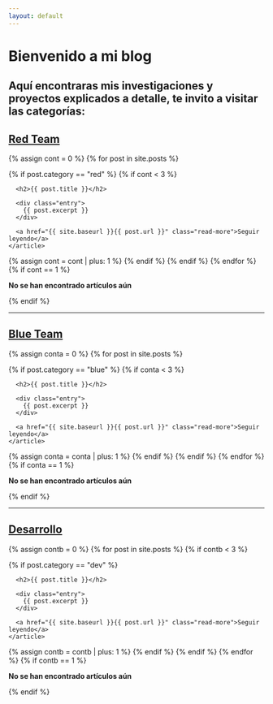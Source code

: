 ```yaml
---
layout: default
---
```

 
# Bienvenido a mi blog
## Aquí encontraras mis investigaciones y proyectos explicados a detalle, te invito a visitar las categorías:
<h2><a href="{{ site.baseurl }}/red">Red Team</a></h2>
<div class="posts">
  {% assign cont = 0 %}
  {% for post in site.posts %}
  
  
 
   {% if post.category == "red" %}
  {% if cont < 3 %}
  <article class="post">

      <h2>{{ post.title }}</h2>

      <div class="entry">
        {{ post.excerpt }}
      </div>

      <a href="{{ site.baseurl }}{{ post.url }}" class="read-more">Seguir leyendo</a>
    </article>
  {% assign cont = cont | plus: 1 %}
   {% endif %}
   {% endif %}
  {% endfor %}
  {% if  cont == 1 %}
  <p><strong>No se han encontrado artículos aún</strong></p>
   {% endif %}
  
</div>
<hr>
  <h2><a href="{{ site.baseurl }}/blue">Blue Team</a></h2>
<div class="posts">
  {% assign conta = 0 %}
  {% for post in site.posts %}
  
 
 
   {% if post.category == "blue" %}
  {% if conta < 3 %}
  <article class="post">

      <h2>{{ post.title }}</h2>

      <div class="entry">
        {{ post.excerpt }}
      </div>

      <a href="{{ site.baseurl }}{{ post.url }}" class="read-more">Seguir leyendo</a>
    </article>
  {% assign conta = conta | plus: 1 %}
   {% endif %}
   {% endif %}
  {% endfor %}
  {% if conta == 1 %}
 <p><strong>No se han encontrado artículos aún</strong></p>
   {% endif %}
  </div>
 
  <hr>
  <h2><a href="{{ site.baseurl }}/dev">Desarrollo</a></h2>
<div class="posts">
  {% assign contb = 0 %}
  {% for post in site.posts %}
  {% if contb < 3 %}
 
 
   {% if post.category == "dev" %}
  <article class="post">

      <h2>{{ post.title }}</h2>

      <div class="entry">
        {{ post.excerpt }}
      </div>

      <a href="{{ site.baseurl }}{{ post.url }}" class="read-more">Seguir leyendo</a>
    </article>
  {% assign contb = contb | plus: 1 %}
   {% endif %}
  {% endif %}
  {% endfor %}
 {% if contb == 1 %}
<p><strong>No se han encontrado artículos aún</strong></p>
   {% endif %}
</div>
